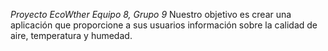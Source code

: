 *Proyecto EcoWther*
*Equipo 8, Grupo 9*
Nuestro objetivo es crear una aplicación que proporcione a sus usuarios información sobre la calidad de aire, temperatura y humedad.
